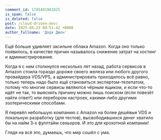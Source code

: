 ```yaml
---
comment_id: 1745401901825
is_spam: false
is_deleted: false
post: /cloud-driven-dev/
date: 2025-04-23 09:51:42 +0000
author_fullname: 'Дядя Джон'
---
```


Ещё больше удивляет засильне облака Amazon. Когда оно только появилось, в качестве причин называлось снижение затрат на хостинг и администрирование.

Когда я с ним столкнулся несколько лет назад, работа сервисов в Amazon стоила гораздо дороже своего железа или любого другого провайдера VDS/VPS, а администрировать приходилось всё равно, только теперь надо было ещё становиться экспертом-телепатом, потому что многие сервисы являются чёрным ящиком, и если что-то идёт не так, то выяснить причину можно лишь поиском (если повезёт найти ответ!) или перебором настроек, какими-либо другими эзотерическими способами.

Я перевёл небольшую компанию с Amazon на более дешёвые VDS и локальную разработку (для тестов), высвободившихся денег хватило бы на найм 3-х фуллтайм сеньоров. И это для крохотной компании!

Глядя на всё это, думаешь, что мир сошёл с ума.
